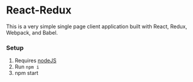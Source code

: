 # React-Redux

This is a very simple single page client application built with React, Redux, Webpack, and Babel.

### Setup
 1. Requires [nodeJS](https://nodejs.org/en/)
 2. Run `npm i`
 3. npm start